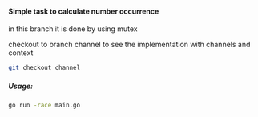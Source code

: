 #### Simple task to calculate number occurrence

in this branch it is done by using mutex

checkout to branch channel to see the implementation with 
channels and context
```bash
git checkout channel
```

##### Usage:
```bash
go run -race main.go
```
